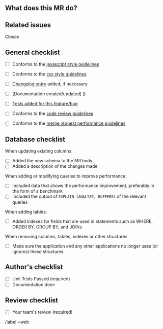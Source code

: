 <!--See the general documentation guidelines https://docs.gitlab.com/ee/development/documentation -->


## What does this MR do?

<!-- Briefly describe what this MR is about -->

## Related issues

<!-- Mention the issue(s) this MR closes or is related to -->

Closes 

## General checklist

- [ ] Conforms to the [javascript style guidelines](https://github.com/airbnb/javascript)
- [ ] Conforms to the [css style guidelines](http://getbem.com/)
- [ ] [Changelog entry]() added, if necessary
- [ ] [Documentation created/updated] ()
- [ ] [Tests added for this feature/bug]()
- [ ] Conforms to the [code review guidelines]()
- [ ] Conforms to the [merge request performance guidelines]()


## Database checklist

When updating existing columns:

- [ ] Added the new schema to the MR body
- [ ] Added a description of the changes made

When adding or modifying queries to improve performance:

- [ ] Included data that shows the performance improvement, preferably in the form of a benchmark
- [ ] Included the output of `EXPLAIN (ANALYZE, BUFFERS)` of the relevant queries

When adding tables:

- [ ] Added indexes for fields that are used in statements such as WHERE, ORDER BY, GROUP BY, and JOINs

When removing columns, tables, indexes or other structures:

- [ ] Made sure the application and any other applications no longer uses (or ignores) these structures


## Author's checklist

- [ ] Unit Tests Passed (required)
- [ ] Documentation done

## Review checklist

- [ ] Your team's review (required)



/label ~web
